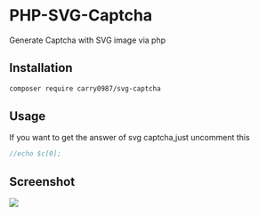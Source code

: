 # PHP-SVG-Captcha
Generate Captcha with SVG image via php

## Installation
```bash
composer require carry0987/svg-captcha
```

## Usage
If you want to get the answer of svg captcha,just uncomment this
```php
//echo $c[0];
```

## Screenshot
![](https://i.imgur.com/Q86hKo1.png)

